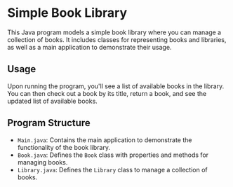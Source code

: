 # Simple Book Library

This Java program models a simple book library where you can manage a collection of books. It includes classes for representing books and libraries, as well as a main application to demonstrate their usage.

## Usage

Upon running the program, you'll see a list of available books in the library. You can then check out a book by its title, return a book, and see the updated list of available books.

## Program Structure

- `Main.java`: Contains the main application to demonstrate the functionality of the book library.
- `Book.java`: Defines the `Book` class with properties and methods for managing books.
- `Library.java`: Defines the `Library` class to manage a collection of books.

